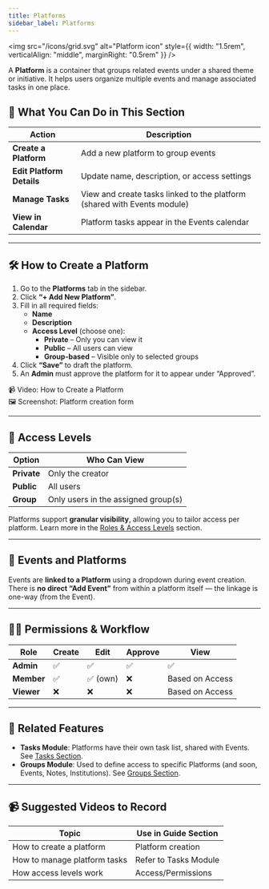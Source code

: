 ```yaml
---
title: Platforms
sidebar_label: Platforms
---
```


<img src="/icons/grid.svg" alt="Platform icon" style={{ width: "1.5rem", verticalAlign: "middle", marginRight: "0.5rem" }} />

A **Platform** is a container that groups related events under a shared theme or initiative. It helps users organize multiple events and manage associated tasks in one place.

## 🔹 What You Can Do in This Section

| Action               | Description |
|----------------------|-------------|
| **Create a Platform** | Add a new platform to group events |
| **Edit Platform Details** | Update name, description, or access settings |
| **Manage Tasks**     | View and create tasks linked to the platform (shared with Events module) |
| **View in Calendar** | Platform tasks appear in the Events calendar |

---

## 🛠️ How to Create a Platform

1. Go to the **Platforms** tab in the sidebar.
2. Click **“+ Add New Platform”**.
3. Fill in all required fields:
   - **Name**
   - **Description**
   - **Access Level** (choose one):
     - **Private** – Only you can view it
     - **Public** – All users can view
     - **Group-based** – Visible only to selected groups
4. Click **“Save”** to draft the platform.
5. An **Admin** must approve the platform for it to appear under “Approved”.

📹 Video: How to Create a Platform  
🖼️ Screenshot: Platform creation form

---

## 🔐 Access Levels

| Option     | Who Can View |
|------------|--------------|
| **Private**| Only the creator |
| **Public** | All users     |
| **Group**  | Only users in the assigned group(s) |

Platforms support **granular visibility**, allowing you to tailor access per platform. Learn more in the [Roles & Access Levels](#roles--access-levels) section.

---

## 🔄 Events and Platforms

Events are **linked to a Platform** using a dropdown during event creation.  
There is **no direct “Add Event”** from within a platform itself — the linkage is one-way (from the Event).

---

## 🧑‍💼 Permissions & Workflow

| Role      | Create | Edit | Approve | View |
|-----------|--------|------|---------|------|
| **Admin** | ✅     | ✅   | ✅      | ✅   |
| **Member**| ✅     | ✅ (own) | ❌   | Based on Access |
| **Viewer**| ❌     | ❌   | ❌      | Based on Access |

---

## 🔗 Related Features

- **Tasks Module**: Platforms have their own task list, shared with Events. See [Tasks Section](#tasks-module).
- **Groups Module**: Used to define access to specific Platforms (and soon, Events, Notes, Institutions). See [Groups Section](#groups-module).

---

## 📹 Suggested Videos to Record

| Topic                         | Use in Guide Section |
|-------------------------------|----------------------|
| How to create a platform      | Platform creation    |
| How to manage platform tasks  | Refer to Tasks Module |
| How access levels work        | Access/Permissions   |
